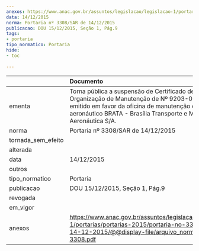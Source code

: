 ```yaml
---
anexos: https://www.anac.gov.br/assuntos/legislacao/legislacao-1/portarias/portarias-2015/portaria-no-3308-sar-de-14-12-2015/@@display-file/arquivo_norma/PA2015-3308.pdf
data: 14/12/2015
norma: Portaria nº 3308/SAR de 14/12/2015
publicacao: DOU 15/12/2015, Seção 1, Pág.9
tags:
- portaria
tipo_normatico: Portaria
hide: 
- toc 
 
---
```


|                    | Documento                                                                                                                                                                                                            |
|:-------------------|:---------------------------------------------------------------------------------------------------------------------------------------------------------------------------------------------------------------------|
| ementa             | Torna pública a suspensão de Certificado de Organização de Manutenção de Nº 9203-01/ANAC, emitido em favor da oficina de manutenção de produto aeronáutico BRATA - Brasília Transporte e Manutenção Aeronáutica S/A. |
| norma              | Portaria nº 3308/SAR de 14/12/2015                                                                                                                                                                                   |
| tornada_sem_efeito |                                                                                                                                                                                                                      |
| alterada           |                                                                                                                                                                                                                      |
| data               | 14/12/2015                                                                                                                                                                                                           |
| outros             |                                                                                                                                                                                                                      |
| tipo_normatico     | Portaria                                                                                                                                                                                                             |
| publicacao         | DOU 15/12/2015, Seção 1, Pág.9                                                                                                                                                                                       |
| revogada           |                                                                                                                                                                                                                      |
| em_vigor           |                                                                                                                                                                                                                      |
| anexos             | https://www.anac.gov.br/assuntos/legislacao/legislacao-1/portarias/portarias-2015/portaria-no-3308-sar-de-14-12-2015/@@display-file/arquivo_norma/PA2015-3308.pdf                                                    |